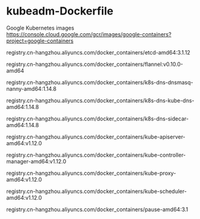 # kubeadm-Dockerfile
Google Kubernetes images
https://console.cloud.google.com/gcr/images/google-containers?project=google-containers

registry.cn-hangzhou.aliyuncs.com/docker_containers/etcd-amd64:3.1.12

registry.cn-hangzhou.aliyuncs.com/docker_containers/flannel:v0.10.0-amd64

registry.cn-hangzhou.aliyuncs.com/docker_containers/k8s-dns-dnsmasq-nanny-amd64:1.14.8

registry.cn-hangzhou.aliyuncs.com/docker_containers/k8s-dns-kube-dns-amd64:1.14.8

registry.cn-hangzhou.aliyuncs.com/docker_containers/k8s-dns-sidecar-amd64:1.14.8

registry.cn-hangzhou.aliyuncs.com/docker_containers/kube-apiserver-amd64:v1.12.0

registry.cn-hangzhou.aliyuncs.com/docker_containers/kube-controller-manager-amd64:v1.12.0

registry.cn-hangzhou.aliyuncs.com/docker_containers/kube-proxy-amd64:v1.12.0

registry.cn-hangzhou.aliyuncs.com/docker_containers/kube-scheduler-amd64:v1.12.0

registry.cn-hangzhou.aliyuncs.com/docker_containers/pause-amd64:3.1
